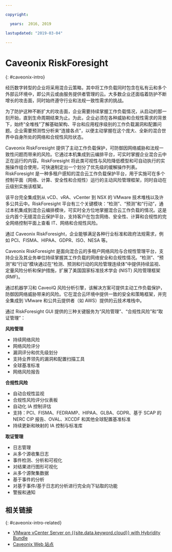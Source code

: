 ```yaml
---

copyright:

  years:  2016, 2019

lastupdated: "2019-03-04"

---
```


# Caveonix RiskForesight
{: #caveonix-intro}

经历数字转型的企业将采用混合云策略，其中将工作负载同时包含在私有云和多个外部云环境中，即公共云或由服务提供者管理的云。大多数企业还面临着防护不断增长的攻击面，同时始终遵守行业和法规一致性需求的挑战。

为了防护这种不断扩大的攻击面，企业需要持续掌握工作负载情况，从启动的那一刻开始，直到生命周期结束为止。为此，企业必须在各种威胁和合规性需求的背景下，始终“全堆栈”了解基础架构、平台和应用程序级别的工作负载漏洞和配置问题。企业需要预测性分析来“连接各点”，以便主动掌握在这个庞大、全新的混合世界中自身所处的网络和合规性风险状态。


Caveonix RiskForesight 提供了主动工作负载保护，可防御因网络威胁和法规一致性问题而带来的风险。它通过本机集成到云编排平台，可实时掌握企业混合云中正在运行的内容。RiskForesight 将此类可视性与风险降低模型和可自动执行的实施操作组合使用，可快速制定出一个划分了优先级的缓解操作列表。RiskForesight 是一种多租户感知的混合云工作负载保护平台，用于实施可在多个控制平面（网络、计算、安全性和合规性）运行的主动风险管理框架，同时自动在云级别实施该框架。

该平台完全集成到从 vCD、vRA、vCenter 到 NSX 的 VMware 技术堆栈以及许多公共云中。RiskForesight 平台有三个关键模块：“检测”、“预测”和“行动”，通过本机集成到混合云编排模块，可实时全方位地掌握混合云工作负载的情况。这是业内首个无缝混合云保护平台，支持客户在包含网络、安全性、计算和合规性的完全网络控制平面上查看 IT、网络和合规性风险。

通过 Caveonix RiskForesight，企业能够满足各种行业标准和政府法规需求，例如 PCI、FISMA、HIPAA、GDPR、ISO、NESA 等。

Caveonix RiskForesight 是面向混合云的多租户网络风险与合规性管理平台，支持企业及其业务单位持续掌握其工作负载的网络安全和合规性情况。“检测”、“预测”和“行动”模块通过在“检测、预测和行动的风险管理连续体”中提供持续监视、定量风险分析和保护措施，扩展了美国国家标准技术学会 (NIST) 风险管理框架 (RMF)。

通过机器学习和 CaveoIQ 风险分析引擎，该解决方案可提供主动工作负载保护，防御因网络威胁带来的风险。它在混合云环境中提供一致的安全和策略框架，并完全集成到 VMware 和公共云提供者（如 AWS）提供的云技术堆栈中。

通过 RiskForesight GUI 提供的三种关键服务为“风险管理”、“合规性风险”和“取证管理”：

**风险管理**
-	持续网络风险
- 网络风险评分
-	漏洞评分和优先级划分
-	支持业界领先的漏洞和配置扫描工具
-	全球基准标准
-	网络风险报告

**合规性风险**
- 自动合规性监视
-	合规性风险评分仪表板
-	自动化 IA 控制评估
-	支持：PCI、FISMA、FEDRAMP、HIPAA、GLBA、GDPR、基于 SCAP 的 NERC CIP 报告、OVAL、XCCDF 和其他全球配置基准标准
-	持续更新和映射的 IA 控制与标准库

**取证管理**
-	日志管理
-	从多个源收集日志
-	事件检测、分析和可视化
-	对结果进行图形可视化
-	从多个源聚集数据
-	基于事件的分析
-	对基于事件/基于日志的分析进行完全向下钻取的功能
-	警报和通知

## 相关链接
{: #caveonix-intro-related}

*   [VMware vCenter Server on {{site.data.keyword.cloud}} with Hybridity Bundle](/docs/services/vmwaresolutions/archiref/vcs?topic=vmware-solutions-vcs-hybridity-intro)
*   [Caveonix Web 站点](https://www.caveonix.com/)
